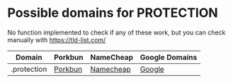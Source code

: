 # Possible domains for PROTECTION

No function implemented to check if any of these work, but you can check manually with https://tld-list.com/

| Domain | Porkbun | NameCheap | Google Domains |
|---|---|---|---|
| .protection | [Porkbun](https://porkbun.com/checkout/search?prb=e814663da1&tlds=&idnLanguage=&search=search&q=.protection) | [Namecheap](https://www.namecheap.com/domains/registration/results/?domain=.protection) | [Google](https://domains.google.com/registrar/search?searchTerm=.protection) |
